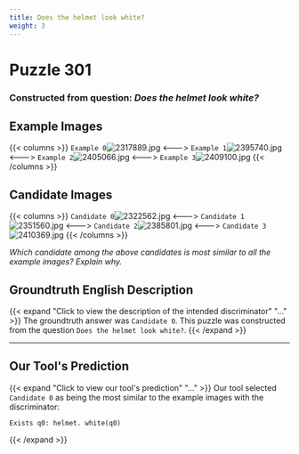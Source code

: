 ```yaml
---
title: Does the helmet look white?
weight: 3
---
```


# Puzzle 301
### Constructed from question: _Does the helmet look white?_


## Example Images
{{< columns >}}
`Example 0`![2317889.jpg](/gqa_images/2317889.jpg)
<--->
`Example 1`![2395740.jpg](/gqa_images/2395740.jpg)
<--->
`Example 2`![2405066.jpg](/gqa_images/2405066.jpg)
<--->
`Example 3`![2409100.jpg](/gqa_images/2409100.jpg)
{{< /columns >}}

## Candidate Images
{{< columns >}}
`Candidate 0`![2322562.jpg](/gqa_images/2322562.jpg)
<--->
`Candidate 1`![2351560.jpg](/gqa_images/2351560.jpg)
<--->
`Candidate 2`![2385801.jpg](/gqa_images/2385801.jpg)
<--->
`Candidate 3`![2410369.jpg](/gqa_images/2410369.jpg)
{{< /columns >}}

*Which candidate among the above candidates is most similar to all the example images? Explain why.*

## Groundtruth English Description

{{< expand "Click to view the description of the intended discriminator" "..." >}}
The groundtruth answer was `Candidate 0`. This puzzle was constructed from the question `Does the helmet look white?`.
{{< /expand >}}

---

## Our Tool's Prediction

{{< expand "Click to view our tool's prediction" "..." >}}
Our tool selected `Candidate 0` as being the most similar to the example images with the discriminator:
```plaintext
Exists q0: helmet. white(q0)
```
{{< /expand >}}
